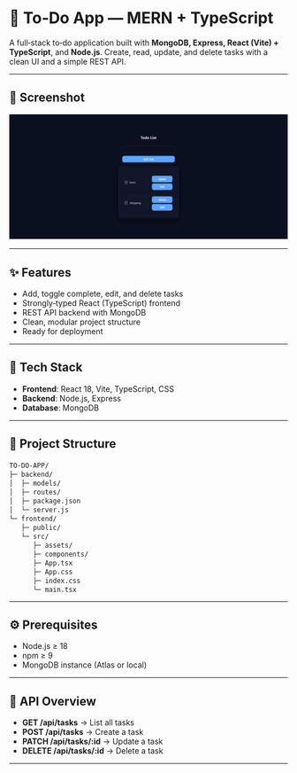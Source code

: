 # 📝 To‑Do App — MERN + TypeScript

A full‑stack to‑do application built with **MongoDB, Express, React (Vite) + TypeScript**, and **Node.js**. Create, read, update, and delete tasks with a clean UI and a simple REST API.

---

## 📸 Screenshot

![To‑Do List Screenshot](todo-list.png)

---

## ✨ Features

* Add, toggle complete, edit, and delete tasks
* Strongly‑typed React (TypeScript) frontend
* REST API backend with MongoDB
* Clean, modular project structure
* Ready for deployment

---

## 🧰 Tech Stack

* **Frontend**: React 18, Vite, TypeScript, CSS
* **Backend**: Node.js, Express
* **Database**: MongoDB

---

## 📁 Project Structure

```
TO-DO-APP/
├─ backend/
│  ├─ models/
│  ├─ routes/
│  ├─ package.json
│  └─ server.js
└─ frontend/
   ├─ public/
   └─ src/
      ├─ assets/
      ├─ components/
      ├─ App.tsx
      ├─ App.css
      ├─ index.css
      └─ main.tsx
```

---

## ⚙️ Prerequisites

* Node.js ≥ 18
* npm ≥ 9
* MongoDB instance (Atlas or local)

---


## 🔌 API Overview

* **GET /api/tasks** → List all tasks
* **POST /api/tasks** → Create a task
* **PATCH /api/tasks/\:id** → Update a task
* **DELETE /api/tasks/\:id** → Delete a task

---

